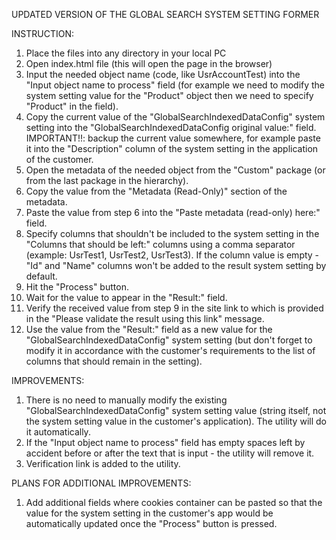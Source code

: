 UPDATED VERSION OF THE GLOBAL SEARCH SYSTEM SETTING FORMER

INSTRUCTION:

1. Place the files into any directory in your local PC
2. Open index.html file (this will open the page in the browser)
3. Input the needed object name (code, like UsrAccountTest) into the "Input object name to process" field (for example we need to modify the system setting value for the "Product" object then we need to specify "Product" in the field).
4. Copy the current value of the "GlobalSearchIndexedDataConfig" system setting into the "GlobalSearchIndexedDataConfig original value:" field.
   IMPORTANT!!: backup the current value somewhere, for example paste it into the "Description" column of the system setting in the application of the customer.
5. Open the metadata of the needed object from the "Custom" package (or from the last package in the hierarchy).
6. Copy the value from the "Metadata (Read-Only)" section of the metadata.
7. Paste the value from step 6 into the "Paste metadata (read-only) here:" field.
8. Specify columns that shouldn't be included to the system setting in the "Columns that should be left:" columns using a comma separator (example: UsrTest1, UsrTest2, UsrTest3). If the column value is empty - "Id" and "Name" columns won't be added to the result system setting by default.
9. Hit the "Process" button.
10. Wait for the value to appear in the "Result:" field.
11. Verify the received value from step 9 in the site link to which is provided in the "Please validate the result using this link" message.
12. Use the value from the "Result:" field as a new value for the "GlobalSearchIndexedDataConfig" system setting (but don't forget to modify it in accordance with the customer's requirements to the list of columns that should remain in the setting).

IMPROVEMENTS:

1. There is no need to manually modify the existing "GlobalSearchIndexedDataConfig" system setting value (string itself, not the system setting value in the customer's application). The utility will do it automatically.
2. If the "Input object name to process" field has empty spaces left by accident before or after the text that is input - the utility will remove it.
3. Verification link is added to the utility.

PLANS FOR ADDITIONAL IMPROVEMENTS:

1. Add additional fields where cookies container can be pasted so that the value for the system setting in the customer's app would be automatically updated once the "Process" button is pressed.
